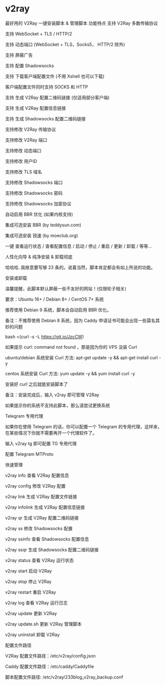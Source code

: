 # v2ray
最好用的 V2Ray 一键安装脚本 &amp; 管理脚本
功能特点
支持 V2Ray 多数传输协议

支持 WebSocket + TLS / HTTP/2

支持 动态端口 (WebSocket + TLS，Socks5， HTTP/2 除外)

支持 屏蔽广告

支持 配置 Shadowsocks

支持 下载客户端配置文件 (不用 Xshell 也可以下载)

客户端配置文件同时支持 SOCKS 和 HTTP

支持 生成 V2Ray 配置二维码链接 (仅适用部分客户端)

支持 生成 V2Ray 配置信息链接

支持 生成 Shadowsocks 配置二维码链接

支持修改 V2Ray 传输协议

支持修改 V2Ray 端口

支持修改 动态端口

支持修改 用户ID

支持修改 TLS 域名

支持修改 Shadowsocks 端口

支持修改 Shadowsocks 密码

支持修改 Shadowsocks 加密协议

自动启用 BBR 优化 (如果内核支持)

集成可选安装 BBR (by teddysun.com)

集成可选安装 锐速 (by moeclub.org)

一键 查看运行状态 / 查看配置信息 / 启动 / 停止 / 重启 / 更新 / 卸载 / 等等…

人性化向导 & 纯净安装 & 卸载彻底

哈哈哈..我故意要写够 23 条的。说着当然，脚本肯定都会有如上所说的功能。

安装或卸载

温馨提醒，此脚本默认屏蔽一些不友好的网站！(仅限轮子相关)

要求：Ubuntu 16+ / Debian 8+ / CentOS 7+ 系统

推荐使用 Debian 9 系统，脚本会自动启用 BBR 优化。

备注：不推荐使用 Debian 8 系统，因为 Caddy 申请证书可能会出现一些莫名其妙的问题


 bash <(curl -s -L https://git.io/JzcCW)


如果提示 curl: command not found ，那是因为你的 VPS 没装 Curl

ubuntu/debian 系统安装 Curl 方法: apt-get update -y && apt-get install curl -y

centos 系统安装 Curl 方法: yum update -y && yum install curl -y

安装好 curl 之后就能安装脚本了

备注：安装完成后，输入 v2ray 即可管理 V2Ray

如果提示你的系统不支持此脚本，那么请尝试更换系统

Telegram 专用代理

如果你在使用 Telegram 的话，你可以配置一个 Telegram 的专用代理，这样来，在某些情况下你就不需要再开一个代理软件了。

输入 v2ray tg 即可配置 TG 专用代理

配置 Telegram MTProto

快速管理

v2ray info 查看 V2Ray 配置信息

v2ray config 修改 V2Ray 配置

v2ray link 生成 V2Ray 配置文件链接

v2ray infolink 生成 V2Ray 配置信息链接

v2ray qr 生成 V2Ray 配置二维码链接

v2ray ss 修改 Shadowsocks 配置

v2ray ssinfo 查看 Shadowsocks 配置信息

v2ray ssqr 生成 Shadowsocks 配置二维码链接

v2ray status 查看 V2Ray 运行状态

v2ray start 启动 V2Ray

v2ray stop 停止 V2Ray

v2ray restart 重启 V2Ray

v2ray log 查看 V2Ray 运行日志

v2ray update 更新 V2Ray

v2ray update.sh 更新 V2Ray 管理脚本

v2ray uninstall 卸载 V2Ray

配置文件路径

V2Ray 配置文件路径：/etc/v2ray/config.json

Caddy 配置文件路径：/etc/caddy/Caddyfile

脚本配置文件路径: /etc/v2ray/233blog_v2ray_backup.conf
